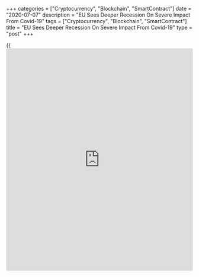 +++
categories = ["Cryptocurrency", "Blockchain", "SmartContract"]
date = "2020-07-07"
description = "EU Sees Deeper Recession On Severe Impact From Covid-19"
tags = ["Cryptocurrency", "Blockchain", "SmartContract"]
title = "EU Sees Deeper Recession On Severe Impact From Covid-19"
type = "post"
+++

{{<iframe id="large-banner" src="https://www.bounty.group/#slide=25.0" width="100%" height="600" scrolling="no" style="border: 0px solid rgb(216, 221, 230); border-radius: 3px;">}}

Eurozone is set to undergo an even deeper recession due to the
[coronavirus][1] pandemic despite measures taken at both EU and national
levels, the European Commission said in its Summer Forecast released
Tuesday.

The currency bloc is forecast to contract 8.7 percent in 2020 instead of
7.7 percent projected in the Spring Forecast. Nonetheless, the region is
forecast to grow 6.1 percent in 2021, which was slightly less robust
than the 6.3 percent expansion projected previously.

As the scale and duration of the pandemic remains unknown, the risks to
the forecast are exceptionally high and mainly to the downside. The
forecast assumes that lockdown measures will continue to ease and there
will not be a 'second wave' of infections.

We continue to navigate in stormy waters and face many risks, including
another major wave of infections," Valdis Dombrovskis, Executive Vice-
President for an Economy that works for People, said.

"Looking forward to this year and next, we can expect a rebound but we
will need to be vigilant about the differing pace of the recovery,"
Dombrovskis added.

The inflation outlook has not changed substantially since spring.
Inflation is seen at 0.3 percent in 2020 compared to the previous
outlook of 0.2 percent. The forecast for 2021 was left unrevised at 1.1
percent.

Among the largest euro area countries, above-average GDP contractions
were reported in France, Italy and Spain, while Germany and the
Netherlands saw smaller hits.

Germany's real GDP was forecast to decline in 2020, largely in line with
the spring forecast, by 6.3 percent. Starting the recovery in the second
half of this year, the [economy][2] will grow 5.3 percent in 2021, EU
said.

Spain's annual GDP growth in 2020 was forecast at 10.9 percent, about
1.5 percentage points lower than projected in spring. GDP growth for
2021 was broadly unchanged from the previous forecast, at 7.1 percent.

France's GDP was projected to shrink 10.6 percent this year. The
economic recovery is set to remain on track in 2021, with GDP expanding
by 7.6 percent.

Italy real GDP forecast to fall by 11.2 percent this year but to grow
6.1 percent in 2021. However, real GDP is not expected to return to its
2019 level by the end of 2021.

UK GDP was forecast to fall by about 9.75 percent in 2020 and to grow by
6 percent in 2021. Projections for 2021 were based on a purely technical
assumption of status quo in [terms](https://www.fintechee.com/terms/) of trading relations between the EU
and the UK.

The EU region is forecast to shrink 8.3 percent this year but to grow
5.8 percent next year. The rate for 2020 was revised from -7.4 percent
and that for 2021 from 6.1 percent.

For comments and feedback [contact](https://www.playgroundfx.com/contact/): editorial@rtt[news](https://www.letsplayfx.com/blog/forex-news-website/).com

[Economic News][2]

 **What parts of the world are seeing the best (and worst) economic
performances lately? Click[here][3] to check out our [Econ Scorecard][3]
and find out! See up-to-the-moment [ranking](https://www.playgroundfx.com/blog/crypto-exchange-ranking/)s for the best and worst
performers in [GDP][4], [unemployment rate][5], [inflation][6] and much
more.**

   1. www.rtt[news](https://www.letsplayfx.com/blog/forex-news-website/).com/list/coronavirus.aspx
   2. www.rtt[news](https://www.letsplayfx.com/blog/forex-news-website/).com/Content/EconomicNews.aspx
   3. www.rtt[news](https://www.letsplayfx.com/blog/forex-news-website/).com/economic-scorecard/world-rank/industrial-production/highest-performance.aspx
   4. www.rtt[news](https://www.letsplayfx.com/blog/forex-news-website/).com/economic-scorecard/world-rank/GDP/highest-performance.aspx
   5. www.rtt[news](https://www.letsplayfx.com/blog/forex-news-website/).com/economic-scorecard/world-rank/unemployment-rate/lowest-performance.aspx
   6. www.rtt[news](https://www.letsplayfx.com/blog/forex-news-website/).com/economic-scorecard/world-rank/CPI/highest-performance.aspx